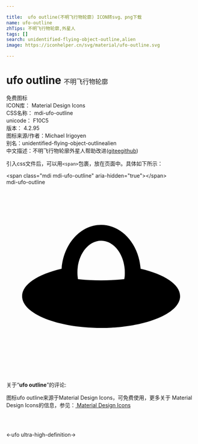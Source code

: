```yaml
---

title:  ufo outline(不明飞行物轮廓) ICON转svg、png下载
name: ufo-outline
zhTips: 不明飞行物轮廓,外星人
tags: []
search: unidentified-flying-object-outline,alien
image: https://iconhelper.cn/svg/material/ufo-outline.svg

---
```


# ufo outline  <small style="font-size: 60%;font-weight: 100">不明飞行物轮廓</small>


<div class="detail-page">
<p>
<span><span class="badge-success badge">免费图标</span> </span>
<br/>
<span>
ICON库：
<span class="badge-secondary badge">Material Design Icons</span> 
</span>
<br/>
<span>
CSS名称：
<span class="badge-secondary badge">mdi-ufo-outline</span> 
</span>
<br/>
<span>
unicode：
<span class="badge-secondary badge">F10C5</span> 
<copy-btn content='F10C5' btn-title=""></copy-btn>
<copy-btn :content='String.fromCodePoint(parseInt("F10C5", 16))' btn-title="复制U"></copy-btn>
</span>
<br/>
<span>
版本：
<span class="badge-secondary badge">4.2.95</span> 
</span>
<br/>
<span>图标来源/作者：<span class="badge-light badge">Michael Irigoyen</span></span> 
<br/>
<span>别名：<span class="badge-light badge">unidentified-flying-object-outline</span><span class="badge-light badge">alien</span></span><br/><span class="zh-detail">中文描述：<span class="badge-primary badge">不明飞行物轮廓</span><span class="badge-primary badge">外星人</span><span class="help-link"><span>帮助改进</span>(<a href="https://gitee.com/liuwave/icon-helper/edit/master/json/material/ufo-outline.json" target="_blank" rel="noopener noreferrer">gitee</a><a href="https://github.com/liuwave/icon-helper/edit/master/json/material/ufo-outline.json" target="_blank" rel="noopener noreferrer">github</a></span>)</span><br/>
</p>
</div>
<div class="alert alert-dark">
  <i class="mdi mdi-ufo-outline mdi-48px"></i>
  <i class="mdi mdi-ufo-outline mdi-36px"></i>
  <i class="mdi mdi-ufo-outline mdi-24px"></i>
  <i class="mdi mdi-ufo-outline mdi-18px"></i>
</div>
<div>
  <p>引入css文件后，可以用<code>&lt;span&gt;</code>包裹，放在页面中。具体如下所示：    
  </p>
  <div class="alert alert-primary" style="font-size: 14px">
    &lt;span class="mdi mdi-ufo-outline" aria-hidden="true"&gt;&lt;/span&gt;
    <copy-btn content='<span class="mdi mdi-ufo-outline" aria-hidden="true"></span>'></copy-btn>
  </div>
  <div class="alert alert-secondary">
    <i class="mdi mdi-ufo-outline"
    style="font-size: 24px"
    aria-hidden="true"></i> mdi-ufo-outline
    <copy-btn content="mdi-ufo-outline" btn-title="复制图标名称"></copy-btn>
  </div>
</div>
<div id="svg" class="svg-wrap">
<svg xmlns="http://www.w3.org/2000/svg" viewBox="0 0 24 24"><path d="M17 10.54C16.78 7.44 14.63 5 12 5S7.22 7.44 7 10.54C4 11.23 2 12.5 2 14C2 16.21 6.5 18 12 18S22 16.21 22 14C22 12.5 20 11.23 17 10.54M14.93 11.84C13.03 12.05 10.97 12.05 9.07 11.84C9.03 11.56 9 11.28 9 11C9 8.8 10.35 7 12 7S15 8.8 15 11C15 11.28 15 11.56 14.93 11.84Z" /></svg>
</div>
<detail full-name='mdi-ufo-outline'></detail>
<div class="icon-detail__container">
<p>关于“<b>ufo outline</b>”的评论:</p>
</div>
<Vssue title="关于“ufo outline”的评论" />    
<div><p>图标ufo outline来源于Material Design Icons，可免费使用，更多关于 Material Design Icons的信息，参见：<a target="_blank" href="https://iconhelper.cn/material.html"> Material Design Icons</a>
</p></div>

<div style="padding:2rem 0 " class="page-nav"><p class="inner"><span class="prev">←<router-link to="/icon/ufo.html">ufo</router-link></span> <span class="next"><router-link to="/icon/ultra-high-definition.html">ultra-high-definition</router-link>→</span></p></div>

